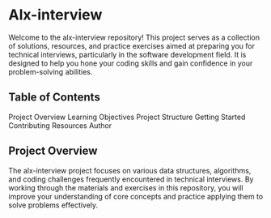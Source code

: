 # Alx-interview
Welcome to the alx-interview repository! This project serves as a collection of solutions, resources, and practice exercises aimed at preparing you for technical interviews, particularly in the software development field. It is designed to help you hone your coding skills and gain confidence in your problem-solving abilities.

## Table of Contents
Project Overview
Learning Objectives
Project Structure
Getting Started
Contributing
Resources
Author

## Project Overview
The alx-interview project focuses on various data structures, algorithms, and coding challenges frequently encountered in technical interviews. By working through the materials and exercises in this repository, you will improve your understanding of core concepts and practice applying them to solve problems effectively.